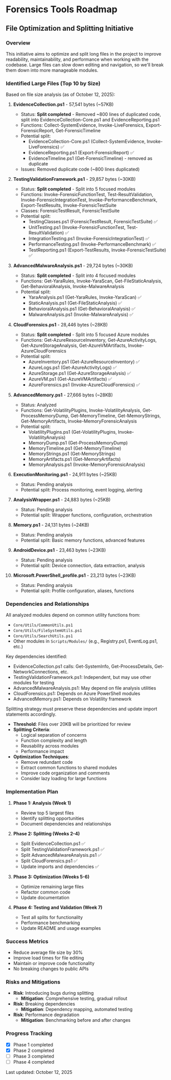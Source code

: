 # Forensics Tools Roadmap

## File Optimization and Splitting Initiative

### Overview

This initiative aims to optimize and split long files in the project to improve readability, maintainability, and performance when working with the codebase. Large files can slow down editing and navigation, so we'll break them down into more manageable modules.

### Identified Large Files (Top 10 by Size)

Based on file size analysis (as of October 12, 2025):

1. **EvidenceCollection.ps1** - 57,541 bytes (~57KB)
   - Status: **Split completed** - Removed ~800 lines of duplicated code, split into EvidenceCollection-Core.ps1 and EvidenceReporting.ps1
   - Functions: Collect-SystemEvidence, Invoke-LiveForensics, Export-ForensicReport, Get-ForensicTimeline
   - Potential split:
     - EvidenceCollection-Core.ps1 (Collect-SystemEvidence, Invoke-LiveForensics) ✅
     - EvidenceReporting.ps1 (Export-ForensicReport) ✅
     - EvidenceTimeline.ps1 (Get-ForensicTimeline) - removed as duplicate
   - Issues: Removed duplicate code (~800 lines duplicated)

2. **TestingValidationFramework.ps1** - 29,857 bytes (~30KB)
   - Status: **Split completed** - Split into 5 focused modules
   - Functions: Invoke-ForensicFunctionTest, Test-ResultValidation, Invoke-ForensicIntegrationTest, Invoke-PerformanceBenchmark, Export-TestResults, Invoke-ForensicTestSuite
   - Classes: ForensicTestResult, ForensicTestSuite
   - Potential split:
     - TestingClasses.ps1 (ForensicTestResult, ForensicTestSuite) ✅
     - UnitTesting.ps1 (Invoke-ForensicFunctionTest, Test-ResultValidation) ✅
     - IntegrationTesting.ps1 (Invoke-ForensicIntegrationTest) ✅
     - PerformanceTesting.ps1 (Invoke-PerformanceBenchmark) ✅
     - TestReporting.ps1 (Export-TestResults, Invoke-ForensicTestSuite) ✅

3. **AdvancedMalwareAnalysis.ps1** - 29,724 bytes (~30KB)
   - Status: **Split completed** - Split into 4 focused modules
   - Functions: Get-YaraRules, Invoke-YaraScan, Get-FileStaticAnalysis, Get-BehavioralAnalysis, Invoke-MalwareAnalysis
   - Potential split:
     - YaraAnalysis.ps1 (Get-YaraRules, Invoke-YaraScan) ✅
     - StaticAnalysis.ps1 (Get-FileStaticAnalysis) ✅
     - BehavioralAnalysis.ps1 (Get-BehavioralAnalysis) ✅
     - MalwareAnalysis.ps1 (Invoke-MalwareAnalysis) ✅

4. **CloudForensics.ps1** - 28,446 bytes (~28KB)
   - Status: **Split completed** - Split into 5 focused Azure modules
   - Functions: Get-AzureResourceInventory, Get-AzureActivityLogs, Get-AzureStorageAnalysis, Get-AzureVMArtifacts, Invoke-AzureCloudForensics
   - Potential split:
     - AzureInventory.ps1 (Get-AzureResourceInventory) ✅
     - AzureLogs.ps1 (Get-AzureActivityLogs) ✅
     - AzureStorage.ps1 (Get-AzureStorageAnalysis) ✅
     - AzureVM.ps1 (Get-AzureVMArtifacts) ✅
     - AzureForensics.ps1 (Invoke-AzureCloudForensics) ✅

5. **AdvancedMemory.ps1** - 27,666 bytes (~28KB)
   - Status: Analyzed
   - Functions: Get-VolatilityPlugins, Invoke-VolatilityAnalysis, Get-ProcessMemoryDump, Get-MemoryTimeline, Get-MemoryStrings, Get-MemoryArtifacts, Invoke-MemoryForensicAnalysis
   - Potential split:
     - VolatilityPlugins.ps1 (Get-VolatilityPlugins, Invoke-VolatilityAnalysis)
     - MemoryDump.ps1 (Get-ProcessMemoryDump)
     - MemoryTimeline.ps1 (Get-MemoryTimeline)
     - MemoryStrings.ps1 (Get-MemoryStrings)
     - MemoryArtifacts.ps1 (Get-MemoryArtifacts)
     - MemoryAnalysis.ps1 (Invoke-MemoryForensicAnalysis)

6. **ExecutionMonitoring.ps1** - 24,911 bytes (~25KB)
   - Status: Pending analysis
   - Potential split: Process monitoring, event logging, alerting

7. **AnalysisWrapper.ps1** - 24,883 bytes (~25KB)
   - Status: Pending analysis
   - Potential split: Wrapper functions, configuration, orchestration

8. **Memory.ps1** - 24,131 bytes (~24KB)
   - Status: Pending analysis
   - Potential split: Basic memory functions, advanced features

9. **AndroidDevice.ps1** - 23,463 bytes (~23KB)
   - Status: Pending analysis
   - Potential split: Device connection, data extraction, analysis

10. **Microsoft.PowerShell_profile.ps1** - 23,213 bytes (~23KB)
    - Status: Pending analysis
    - Potential split: Profile configuration, aliases, functions

### Dependencies and Relationships

All analyzed modules depend on common utility functions from:

- `Core/Utils/CommonUtils.ps1`
- `Core/Utils/FileSystemUtils.ps1`
- `Core/Utils/SearchUtils.ps1`
- Other modules in `Scripts/Modules/` (e.g., Registry.ps1, EventLog.ps1, etc.)

Key dependencies identified:

- EvidenceCollection.ps1 calls: Get-SystemInfo, Get-ProcessDetails, Get-NetworkConnections, etc.
- TestingValidationFramework.ps1: Independent, but may use other modules for testing
- AdvancedMalwareAnalysis.ps1: May depend on file analysis utilities
- CloudForensics.ps1: Depends on Azure PowerShell modules
- AdvancedMemory.ps1: Depends on Volatility framework

Splitting strategy must preserve these dependencies and update import statements accordingly.

- **Threshold**: Files over 20KB will be prioritized for review
- **Splitting Criteria**:
  - Logical separation of concerns
  - Function complexity and length
  - Reusability across modules
  - Performance impact
- **Optimization Techniques**:
  - Remove redundant code
  - Extract common functions to shared modules
  - Improve code organization and comments
  - Consider lazy loading for large functions

### Implementation Plan

1. **Phase 1: Analysis (Week 1)**
   - Review top 5 largest files
   - Identify splitting opportunities
   - Document dependencies and relationships

2. **Phase 2: Splitting (Weeks 2-4)**
   - Split EvidenceCollection.ps1 ✅
   - Split TestingValidationFramework.ps1 ✅
   - Split AdvancedMalwareAnalysis.ps1 ✅
   - Split CloudForensics.ps1 ✅
   - Update imports and dependencies ✅

3. **Phase 3: Optimization (Weeks 5-6)**
   - Optimize remaining large files
   - Refactor common code
   - Update documentation

4. **Phase 4: Testing and Validation (Week 7)**
   - Test all splits for functionality
   - Performance benchmarking
   - Update README and usage examples

### Success Metrics

- Reduce average file size by 30%
- Improve load times for file editing
- Maintain or improve code functionality
- No breaking changes to public APIs

### Risks and Mitigations

- **Risk**: Introducing bugs during splitting
  - **Mitigation**: Comprehensive testing, gradual rollout
- **Risk**: Breaking dependencies
  - **Mitigation**: Dependency mapping, automated testing
- **Risk**: Performance degradation
  - **Mitigation**: Benchmarking before and after changes

### Progress Tracking

- [x] Phase 1 completed
- [x] Phase 2 completed
- [ ] Phase 3 completed
- [ ] Phase 4 completed

Last updated: October 12, 2025
